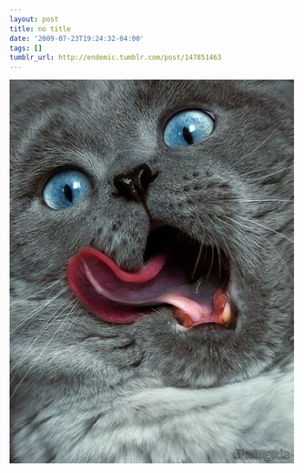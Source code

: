 ```yaml
---
layout: post
title: no title
date: '2009-07-23T19:24:32-04:00'
tags: []
tumblr_url: http://endemic.tumblr.com/post/147851463
---
```

 ![](/tumblr_files/GozJ8yit3q9nnokjauLBcVsNo1_500.jpg)  
